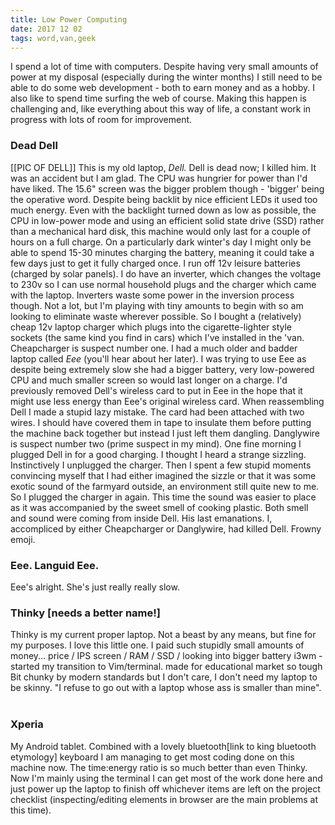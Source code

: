 ```yaml
---
title: Low Power Computing
date: 2017 12 02
tags: word,van,geek
---
```


I spend a lot of time with computers. Despite having very small amounts of power at my disposal (especially during the winter months) I still need to be able to do some web development - both to earn money and as a hobby. I also like to spend time surfing the web of course. Making this happen is challenging and, like everything about this way of life, a constant work in progress with lots of room for improvement. 

### Dead Dell

[[PIC OF DELL]] This is my old laptop, _Dell._ Dell is dead now; I killed him. It was an accident but I am glad. The CPU was hungrier for power than I'd have liked. The 15.6" screen was the bigger problem though - 'bigger' being the operative word. Despite being backlit by nice efficient LEDs it used too much energy. Even with the backlight turned down as low as possible, the CPU in low-power mode and using an efficient solid state drive (SSD) rather than a mechanical hard disk, this machine would only last for a couple of hours on a full charge. On a particularly dark winter's day I might only be able to spend 15-30 minutes charging the battery, meaning it could take a few days just to get it fully charged once. I run off 12v leisure batteries (charged by solar panels). I do have an inverter, which changes the voltage to 230v so I can use normal household plugs and the charger which came with the laptop. Inverters waste some power in the inversion process though. Not a lot, but I'm playing with tiny amounts to begin with so am looking to eliminate waste wherever possible. So I bought a (relatively) cheap 12v laptop charger which plugs into the cigarette-lighter style sockets (the same kind you find in cars) which I've installed in the 'van. Cheapcharger is suspect number one. I had a much older and badder laptop called _Eee_ (you'll hear about her later). I was trying to use Eee as despite being extremely slow she had a bigger battery, very low-powered CPU and much smaller screen so would last longer on a charge. I'd previously removed Dell's wireless card to put in Eee in the hope that it might use less energy than Eee's original wireless card. When reassembling Dell I made a stupid lazy mistake. The card had been attached with two wires. I should have covered them in tape to insulate them before putting the machine back together but instead I just left them dangling. Danglywire is suspect number two (prime suspect in my mind). One fine morning I plugged Dell in for a good charging. I thought I heard a strange sizzling. Instinctively I unplugged the charger. Then I spent a few stupid moments convincing myself that I had either imagined the sizzle or that it was some exotic sound of the farmyard outside, an environment still quite new to me. So I plugged the charger in again. This time the sound was easier to place as it was accompanied by the sweet smell of cooking plastic. Both smell and sound were coming from inside Dell. His last emanations. I, accompliced by either Cheapcharger or Danglywire, had killed Dell. Frowny emoji. 

### Eee. Languid Eee.

Eee's alright. She's just really really slow. 

### Thinky [needs a better name!]

Thinky is my current proper laptop. Not a beast by any means, but fine for my purposes. I love this little one. I paid such stupidly small amounts of money... price / IPS screen / RAM / SSD / looking into bigger battery i3wm - started my transition to Vim/terminal. made for educational market so tough Bit chunky by modern standards but I don't care, I don't need my laptop to be skinny. "I refuse to go out with a laptop whose ass is smaller than mine".  

### Xperia

My Android tablet. Combined with a lovely bluetooth[link to king bluetooth etymology] keyboard I am managing to get most coding done on this machine now. The time:energy ratio is so much better than even Thinky. Now I'm mainly using the terminal I can get most of the work done here and just power up the laptop to finish off whichever items are left on the project checklist (inspecting/editing elements in browser are the main problems at this time).
